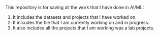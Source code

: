 This repository is for saving all the work that I have done in AI/ML:
1. It includes the datasets and projects that I have worked on.
2. It inlcudes the file that I am currently working on and in progress.
3. It also includes all the projects that I am working was a lab projects. 
